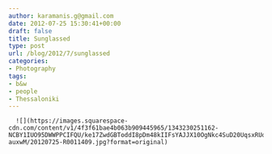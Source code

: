 ```yaml
---
author: karamanis.g@gmail.com
date: 2012-07-25 15:30:41+00:00
draft: false
title: Sunglassed
type: post
url: /blog/2012/7/sunglassed
categories:
- Photography
tags:
- b&w
- people
- Thessaloniki
---
```



  
      ![](https://images.squarespace-cdn.com/content/v1/4f3f61bae4b063b909445965/1343230251162-NCBY1IUO95DWWPPCIFQU/ke17ZwdGBToddI8pDm48kIIFsYAJJX10OgNkc4SuD20UqsxRUqqbr1mOJYKfIPR7LoDQ9mXPOjoJoqy81S2I8N_N4V1vUb5AoIIIbLZhVYxCRW4BPu10St3TBAUQYVKce0j9vvU4chI_bB_CjBNrJapSKkBorzMUDpE1NYw5XxnDgGKGBETQKcT3bo-auxwM/20120725-R0011409.jpg?format=original)

